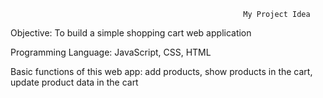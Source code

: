                                                         My Project Idea
                                                        
Objective: To build a simple shopping cart web application

Programming Language: JavaScript, CSS, HTML

Basic functions of this web app: add products, show products in the cart, update product data in the cart


